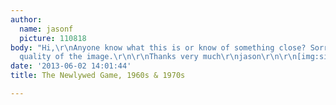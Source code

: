 ```yaml
---
author:
  name: jasonf
  picture: 110818
body: "Hi,\r\nAnyone know what this is or know of something close? Sorry for the poor
  quality of the image.\r\n\r\nThanks very much\r\njason\r\n\r\n[img:sites/default/files/old-images/newlywed_3701.png]"
date: '2013-06-02 14:01:44'
title: The Newlywed Game, 1960s & 1970s

---
```

